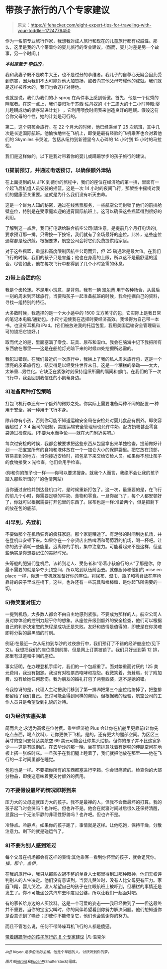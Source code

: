 # 带孩子旅行的八个专家建议

> 原文：<https://lifehacker.com/eight-expert-tips-for-traveling-with-your-toddler-1724779450>

作为一名前专业旅行作家，我想我对成人旅行和现在的儿童旅行都有权威性。那么，这里是我的八个带着你的婴儿旅行的专业建议。(然而，婴儿时差是另一个故事，另一个时间。)



***本帖原载于*** [***李伯的***](https://vanwinkles.com/expert-tips-for-traveling-airplanes-with-your-toddler-baby-infant) 。

我和我妻子既不是吹牛大王，也不是过分的恭维者。我儿子的自尊心无疑会因此受到伤害，因为我们不太可能对他大加赞扬，或者向其他父母夸耀他的成就。我们就是这样被养大的，我们也会这样对待他。

也就是说，我们为我们的小 sprog 在两件事上感到骄傲。首先，他是一个优秀的睡眠者。在这一点上，我们要归功于苏西·佐丹奴的《十二周大的十二小时睡眠:婴儿睡眠成功的循序渐进计划》 ，它利用喂食时间表来创造良好的睡眠。假设这符合你父母的个性，她的计划是可行的。

第二，这个男孩会旅行。在 22 个月大的时候，他已经乘坐了 25 次航班，其中几次是长途国际航班。他愉快地坐在飞机上，即使是最有经验的飞机乘客也会对着他们的 Skymiles 卡哭泣，包括从纽约到新德里令人心碎的 14 小时到 15 小时的马拉松。

我们是这样做的。以下是我对带着你的婴儿或蹒跚学步的孩子旅行的建议。

### 1)提前预订，并通过电话预订，以确保额外津贴

在上面提到的从 JFK 到德尔的旅程中，我们的座位在经济舱的第一排，里面有一个起飞后机组人员安装的摇篮。这是一次 14 小时的夜间飞行，那架空中摇椅对我们的健康至关重要。这就是为什么我们没有听天由命。

这是一个鲜为人知的秘密，通过在线售票服务，一些航空公司封锁了他们的前排舱壁座位，特别是在受家庭欢迎的通宵国际航班上。这可以确保这些摇篮得到很好的利用。

了解到这一点后，我们打电话给联合航空公司(请注意，是提前几个月打电话的),要求预订那一排。只需按一下按钮，我们就有了全场最好的座位。此外，这些座位通常都是经济舱。根据要求，航空公司会将它们免费提供给家庭。

对于这些摇篮，重量和高度限制因航空公司而异，但 25 磅通常是最大值。在我们飞行的时候，我们的孩子只是害羞；他也在身高的上限，所以这不是最舒适的适合。尽管如此，他在每次飞行中都得到了几个小时急需的休息。

### 2)带上合适的包

我是个齿轮迷。不是用小玩意，是背包。我有一辆 [凯尔蒂](https://www.kelty.com/) 用于各种场合，从最后一刻的周末到环球旅行。当要和孩子一起准备航班的时候，我会挖掘自己的资料，寻找一组特别的特征。

大多数时候，我选择的是一个大小适中的 1500 立方英寸的包，它实际上是我日常的笔记本电脑/通勤包。小尺寸迫使我在选择时要经济高效。我懒得为自己带一本书。也没有耳机和 iPad。(它们被放进我的托运包里，我用美国运输安全管理局认可的锁把它锁好。)

取而代之的是，里面塞满了零食、玩具、尿布和湿巾。我会在脑海中记下我把所有东西放在哪里——这是在船舱灯光暗下来的时候四处挖掘所必需的。

我犯过错误。在我们最近的一次旅行中，我换上了我的私人周末旅行包，这是一个漂亮的皮革旅行包，结实得足以经受住世界末日。这是一个糟糕的举动——太大，太笨重...男性化。它缺乏在紧张时刻保持组织所需的隔间和部门。在我们的下一次飞行中，我会回到我信任的小凯蒂身边。

### 3)准备两种打包策略

打包飞机行李还有一个额外的微妙之处。你实际上需要准备两种不同的配置:一种用于安全，另一种用于飞行本身。

除非你有小孩，否则你可能不知道运输安全局在安检处对婴儿食品有例外。即使容器超过了 3.4 盎司的限制，美国运输安全管理局也允许牛奶、配方奶粉甚至零食袋通过检查站。(不要为水而争论——就在大门附近买吧。)

每次过安检的时候，我都会被要求把这些东西从包里拿出来单独检查。提前做好计划——把宝宝所有的食物和液体放在一个一加仑大小的保鲜袋里。把它放在顶部，容易拿到的地方。当你接近安检时，把包拿下来交给安检人员。如果你不想让孩子的食物接受 x 光检查，他们会用手检查。

(你和你的孩子也一样——你可以要求搜身。就我个人而言，我绝不会让我的孩子踏入那些所谓的""的色情网站)

当你通过安检并到达登机口时，是时候重新打包了。这一次，最重要的是，在飞行的前几个小时，你需要足够的牛奶、食物和零食。一旦你起飞了，每个人都安顿好了，你就可以根据需要打开包里的东西了。尿布也是一样:准备两个，但是把剩下的放在包的底部。

### 4)早到，先登机

不要做那个在机场狂奔的疯狂家庭。那个家庭糟透了。有足够的时间到达机场，并在登机口安顿下来。如果你在一个杂货店出售啤酒和葡萄酒的机场，喝一杯吧。让你的孩子消耗一些能量。远离你的手机，集中注意力。可能看起来不是这样，但这些确实是你想要记住的美好时光。

头等舱的肥猫们登机后，该轮到老人、受伤者和“带着小孩旅行的人”了那是你。你最不需要的就是争夺头顶空间，所以站到队伍前面去。就像厨师和他们的 mise en place 一样，你想一登机就准备好你的座位。将尿布、湿巾、瓶子和零食放在座椅靠背的袋子里或座椅下。这些，也许还有一些玩具和棒棒糖，是你起飞所需要的一切。

### 5)微笑面对压力

一提到机场，大多数人都会不由自主地感到紧张。不要成为那样的人。航空公司人员对你体验的控制力超乎你的想象。从座位升级到额外的安全检查，他们可以根据自己的判断决定您的旅程是成功还是失败。友好和热情是值得的，即使是在你灵魂即将分裂的最黑暗的时刻。

例证:在最近一次从纽约到华沙的过夜旅行中，我们预订了不错的经济舱座位(见下文)。我想把我们的座位换到前排，但是网上订票被锁了。我们只好坐到第 12 排，那里有过道和中间的座位。

事实证明，在办理登机手续时，我们的一个包超重了。面对繁重而讨厌的 125 美元费用，我没有抱怨。我没有对检票员咆哮和抱怨。我微笑着，耸耸肩，付了附加费，没有给她任何悲伤。我为朋友的婚礼打包了两套西装，这不是她的错。

令我惊讶的是，代理人主动把我们移到了第一排*和*把第三个座位给挤掉了，把整排都留给了我们自己。乞讨可能会得到同样的帮助，但根据我的经验，航空公司的工作人员只是希望受到礼貌的对待。

### 6)为经济实惠买单

简而言之:永远为高级座位付费。乘坐经济舱 Plus 会让你在机舱里更靠前(让你先吃点东西，喝点饮料)，让你更快下飞机，是的，还有更大的腿部空间。为区区三英寸的空间支付达美航空 69 美元可能会让你焦头烂额，但你的孩子并不比这宽多少——这是有区别的。在去华沙的那一晚，坐在前排意味着有足够的伸腿空间在地板上搭一张临时床。一旦孩子在我们腿上睡着了，我们就把他放在那里——他在飞行的一半时间里都在睡觉。

包包也是一样。不要把你所有的东西都塞进行李箱。你会很痛苦的。检查你的大部分物品，即使这意味着要支付额外的费用。

### 7)不要假设最坏的情况即将到来

压力大的父母造就压力大的孩子。我不是最禅的人，但我不会做最坏的打算。我的孩子起飞时会哭吗？也许吧。但也许不是。他会在就寝时间过后很久还保持清醒，显露出一个无法平静的非理性野兽吗？也许吧。但也许不是。

冷静点。冷静点。如果你的孩子跑了，事情就是这样。让他吃饱，保持干燥，分散注意力。剩下的就是碰运气了。

### 8)不要为别人感到难过

每个父母在机场都会有这样的表情:其他乘客一看到你怀里的孩子，就会诅咒你。*操。那个。盖伊。*

在我的旅行中，我只从那些衣冠不整的单身人士那里得到过那种眼神，他们无权评判别人的人生决定。他们没有意识到，当婴儿哭泣时，没有人比父母更有压力。家庭飞翔，婴儿哭泣。没人希望自己的孩子在红眼航班上被吓到，但糟糕的事情还是发生了。你不可能坐公共汽车去印度见公婆，所以让我们一起面对吧。

有的家长给身边的人买饮料。这是一个可爱的姿态——我已经做到了——但这最终并不重要。当你的宝宝尖叫时，你的同伴希望看到你努力解决问题。他们想知道你是否意识到了噪音；即使你不能修复它，他们也会感谢你的努力。

而且不管怎么说，任何不带降噪耳机飞行的人都是傻逼。

[带着蹒跚学步的孩子旅行的 8 个专家建议](https://vanwinkles.com/expert-tips-for-traveling-airplanes-with-your-toddler-baby-infant) |凡·温克尔

* * *

<small>*Jeff Koyen 是李伯杰的主编*</small>[<small></small>](https://vanwinkles.com/)*<small>*。他是个早起的人，讨厌听到你的梦。*</small>* 

*<small>*图片由*</small>[<small>*intrarit*</small>](http://www.shutterstock.com/pic-304506713/stock-vector-a-passenger-plane-with-flight-attendant-service.html?src=LKlaRa1D6taoUQsWuYkf_A-2-70)<small>*和*</small>[<small>*EugenP*</small>](http://www.shutterstock.com/pic-82974418/stock-vector-auto-seat-for-child-boy-with-safety-belt-on-vector.html?src=KVynI5oOETiso3oxA1JPBg-1-42)<small>*(Shutterstock)组成。*</small>*